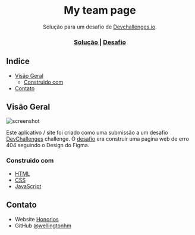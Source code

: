 <!-- Please update value in the {}  -->

<h1 align="center">My team page</h1>

<div align="center">
   Solução para um desafio de  <a href="http://devchallenges.io" target="_blank">Devchallenges.io</a>.
</div>

<div align="center">
  <h3>
    <a href="https://{your-url-to-the-solution}">
      Solução
    </a>
    <span> | </span>
    <a href="https://devchallenges.io/challenges/hhmesazsqgKXrTkYkt0UY">
      Desafio
    </a>
  </h3>
</div>

<!-- TABLE OF CONTENTS -->

## Indice

- [Visão Geral](#Visão-Geral)
  - [Construido com](#Construido-com)
- [Contato](#Contato)


<!-- OVERVIEW -->

## Visão Geral

![screenshot](https://user-images.githubusercontent.com/16707738/92399059-5716eb00-f132-11ea-8b14-bcacdc8ec97b.png)

Este aplicativo / site foi criado como uma submissão a um desafio [DevChallenges](https://devchallenges.io/challenges) challenge. O [desafio](https://devchallenges.io/challenges/wBunSb7FPrIepJZAg0sY) era construir uma pagina web de erro 404 seguindo o Design do Figma.

### Construido com

<!-- This section should list any major frameworks that you built your project using. Here are a few examples.-->

- [HTML](https://developer.mozilla.org/pt-BR/docs/Web/HTML)
- [CSS](https://developer.mozilla.org/pt-BR/docs/Web/CSS)
- [JavaScript](https://developer.mozilla.org/pt-BR/docs/Web/JavaScript)

## Contato

- Website [Honorios](https://honorios.com.br)
- GitHub [@wellingtonhm](https://github.com/wellingtonhm)